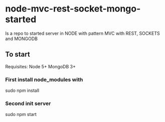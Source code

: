 # node-mvc-rest-socket-mongo-started
Is a repo to started server in NODE with pattern MVC with REST, SOCKETS and MONGODB

## To start
Requisites:
Node 5+
MongoDB 3+

### First install node_modules with
sudo npm install

### Second init server
sudo npm start